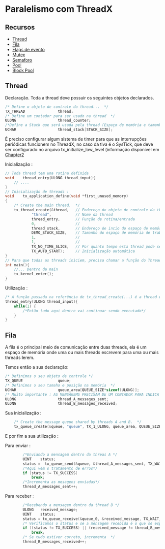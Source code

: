 # Paralelismo com ThreadX
## Recursos
- [Thread](#Thread)
- [Fila](#Fila)
- [Flags de evento](#Flags_de_evento)
- [Mutex](#Mutex)
- [Semaforo](#Semaforo)
- [Pool](#Pool)
- [Block Pool](#Block_pool)

## Thread
Declaração. Toda a thread deve possuir os seguintes objetos declarados.
```cpp
/* Define o objeto de controle da thread...  */
TX_THREAD               thread;
/* Define um contador para ser usado na thread  */
ULONG                   thread_counter;
/*Define a Stack que será usada pela thread (Espaço de memória e tamanho)  */
UCHAR                   thread_stack[STACK_SIZE];
```
É preciso configurar algum sistema de timer para que as interrupções periódicas funcionem no ThreadX, no caso da tiva é o SysTick,
que deve ser configurado no arquivo tx_initialize_low_level (informação disponível em [Chapter2](https://github.com/eclipse-threadx/rtos-docs/blob/main/rtos-docs/threadx/chapter2.md)

Inicialização :
```cpp
// Toda thread tem uma rotina definida
void    thread_entry(ULONG thread_input){
    // ....
}
// Inicialização de threads :
void    tx_application_define(void *first_unused_memory)
{
    /* Create the main thread.  */
    tx_thread_create(&thread,   // Endereço do objeto de controle da thread
            "thread",           // Nome da thread
            thread_entry,       // Função de rotina/entrada
            0,                  // 
            thread_stack,       // Endereço de incio do espaço de memória de trabalho
            DEMO_STACK_SIZE,    // Tamanho do espaço de memória de trabalho
            1,                  //
            1,                  //
            TX_NO_TIME_SLICE,   // Por quanto tempo esta thread pode ser executada
            TX_AUTO_START);     // Inicialização automática
}
// Para que todas as threads iniciem, precisa chamar a função do ThreadX
int main(){
    //... Dentro da main 
    tx_kernel_enter();
}
```
Utilização :
```cpp
/* A função passada na referência de tx_thread_create(...) é a thread que vai rodar*/
thread_entry(ULONG thread_input){
    while(1) {
        /*Então tudo aqui dentro vai continuar sendo executado*/
    }
}
```
## Fila
A fila é o principal meio de comunicação entre duas threads, ela é um espaço de memória onde uma ou mais threads escrevem para uma ou mais threads lerem.

Temos então a sua declaração:
```cpp
/* Definimos o seu objeto de controle */
TX_QUEUE                queue;
/* Definimos o seu tamaho e posição na memória  */
UCHAR                   queue_area[QUEUE_SIZE*sizeof(ULONG)];
/* Muito importante : AS MENSAGEMS PRECISAM DE UM CONTADOR PARA INDICA ALGUMA COISA??? */
ULONG                   thread_A_messages_sent;
ULONG                   thread_B_messages_received;
```
Sua inicialização :
```cpp
    /* Create the message queue shared by threads A and B.  */
    tx_queue_create(&queue, "queue", TX_1_ULONG, queue_area, QUEUE_SIZE*sizeof(ULONG));
```
E por fim a sua utilização :

Para enviar :
```cpp
        /*Enviando a mensagem dentro da threas A */
        UINT    status;
        status =  tx_queue_send(&queue, &thread_A_messages_sent, TX_WAIT_FOREVER);
        /*Aqui vem o tratamento de erros*/
        if (status != TX_SUCCESS)
            break;
        /*Incrementa as mesagens enviadas*/
        thread_A_messages_sent++;

```
Para receber :
```cpp
        /*Recebendo a mensagem dentro da thread B */
        ULONG   received_message;
        UINT    status;
        status = tx_queue_receive(&queue_0, &received_message, TX_WAIT_FOREVER);
        /* Verificamos o status e se a mensagem recebida é o que se esperava*/
        if ((status != TX_SUCCESS) || (received_message != thread_B_messages_received))
            break;
        /* Se tudo estiver correto, incrementa  */
        thread_B_messages_received++;
```
